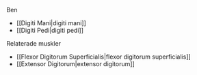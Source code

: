 Ben
- [[Digiti Mani|digiti mani]]
- [[Digiti Pedi|digiti pedi]]

Relaterade muskler
- [[Flexor Digitorum Superficialis|flexor digitorum superficialis]]
- [[Extensor Digitorum|extensor digitorum]]
